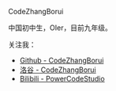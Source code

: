 CodeZhangBorui

中国初中生，OIer，目前九年级。

关注我：

- [Github - CodeZhangBorui](https://github.com/CodeZhangBorui)
- [洛谷 - CodeZhangBorui](https://www.luogu.com.cn/user/303961)
- [Bilibili - PowerCodeStudio](https://space.bilibili.com/95793269)

